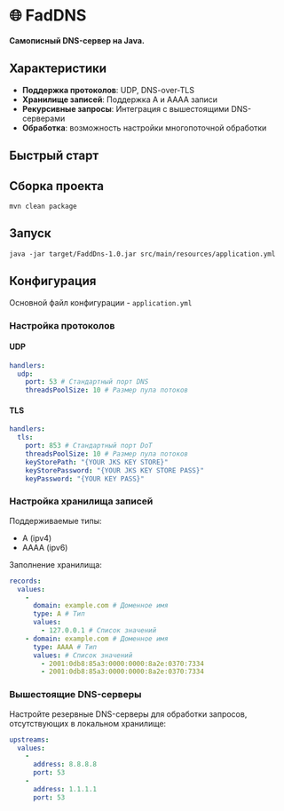 # 🌐 FadDNS

**Самописный DNS-сервер на Java.**


## Характеристики

- **Поддержка протоколов**: UDP, DNS-over-TLS
- **Хранилище записей**: Поддержка A и AAAA записи
- **Рекурсивные запросы**: Интеграция с вышестоящими DNS-серверами
- **Обработка**: возможность настройки многопоточной обработки

## Быстрый старт

## Сборка проекта
```shell
mvn clean package
```

## Запуск
```shell
java -jar target/FaddDns-1.0.jar src/main/resources/application.yml
```


## Конфигурация

Основной файл конфигурации - `application.yml`

### Настройка протоколов

#### UDP
```yaml
handlers:
  udp:
    port: 53 # Стандартный порт DNS
    threadsPoolSize: 10 # Размер пула потоков
```

#### TLS
```yaml
handlers:
  tls:
    port: 853 # Стандартный порт DoT
    threadsPoolSize: 10 # Размер пула потоков
    keyStorePath: "{YOUR JKS KEY STORE}"
    keyStorePassword: "{YOUR JKS KEY STORE PASS}"
    keyPassword: "{YOUR KEY PASS}"
```
### Настройка хранилища записей
Поддерживаемые типы:
- A (ipv4)
- AAAA (ipv6)

Заполнение хранилища:
```yaml
records:
  values:
    -
      domain: example.com # Доменное имя
      type: A # Тип
      values:
        - 127.0.0.1 # Список значений
    - domain: example.com # Доменное имя
      type: AAAA # Тип
      values: # Список значений
        - 2001:0db8:85a3:0000:0000:8a2e:0370:7334
        - 2001:0db8:85a3:0000:0000:8a2e:0370:7334
```

### Вышестоящие DNS-серверы
Настройте резервные DNS-серверы для обработки запросов, отсутствующих в локальном хранилище:

```yaml
upstreams:
  values:
    -
      address: 8.8.8.8
      port: 53
    -
      address: 1.1.1.1
      port: 53
```
